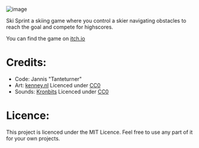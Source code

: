 ![image](https://github.com/Tanteturner/Ski-Sprint/assets/48159529/81d229c6-72ee-44b5-8e12-808bda506097)

Ski Sprint a skiing game where you control a skier navigating obstacles to reach the goal and compete for highscores.

You can find the game on [itch.io](https://tanteturner.itch.io/ski-sprint)

# Credits:
- Code: Jannis "Tanteturner"
- Art: [kenney.nl](https://kenney.nl/assets) Licenced under [CC0](https://creativecommons.org/publicdomain/zero/1.0/)
- Sounds: [Kronbits](https://kronbits.itch.io/freesfx) Licenced under [CC0](https://creativecommons.org/publicdomain/zero/1.0/)

# Licence:
This project is licenced under the MIT Licence. Feel free to use any part of it for your own projects.
